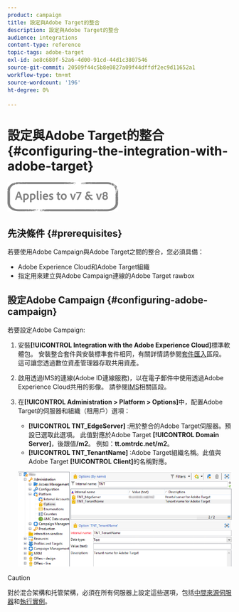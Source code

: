 ```yaml
---
product: campaign
title: 設定與Adobe Target的整合
description: 設定與Adobe Target的整合
audience: integrations
content-type: reference
topic-tags: adobe-target
exl-id: ae8c680f-52a6-4d00-91cd-44d1c3807546
source-git-commit: 20509f44c5b8e0827a09f44dffdf2ec9d11652a1
workflow-type: tm+mt
source-wordcount: '196'
ht-degree: 0%

---
```


# 設定與Adobe Target的整合{#configuring-the-integration-with-adobe-target}

![](../../assets/common.svg)

## 先決條件 {#prerequisites}

若要使用Adobe Campaign與Adobe Target之間的整合，您必須具備：

* Adobe Experience Cloud和Adobe Target組織
* 指定用來建立與Adobe Campaign連線的Adobe Target rawbox

## 設定Adobe Campaign {#configuring-adobe-campaign}

若要設定Adobe Campaign:

1. 安裝&#x200B;**[!UICONTROL Integration with the Adobe Experience Cloud]**&#x200B;標準軟體包。 安裝整合套件與安裝標準套件相同，有關詳情請參閱[套件匯入](../../platform/using/working-with-data-packages.md#importing-packages)區段。 這可讓您透過數位資產管理器存取共用資產。
1. 啟用透過IMS的連線(Adobe ID連線服務)，以在電子郵件中使用透過Adobe Experience Cloud共用的影像。 請參閱[IMS](../../integrations/using/about-adobe-id.md)相關區段。
1. 在&#x200B;**[!UICONTROL Administration > Platform > Options]**&#x200B;中，配置Adobe Target的伺服器和組織（租用戶）選項：

   * **[!UICONTROL TNT_EdgeServer]** :用於整合的Adobe Target伺服器。預設已選取此選項。 此值對應於Adobe Target **[!UICONTROL Domain Server]**，後跟值&#x200B;**/m2**。 例如：**tt.omtrdc.net/m2**。
   * **[!UICONTROL TNT_TenantName]** :Adobe Target組織名稱。此值與Adobe Target **[!UICONTROL Client]**&#x200B;的名稱對應。

   ![](assets/tar_options.png)

>[!CAUTION]
>
>對於混合架構和托管架構，必須在所有伺服器上設定這些選項，包括[中間來源伺服器](../../installation/using/mid-sourcing-server.md)和[執行實例](../../message-center/using/configuring-instances.md#execution-instance)。